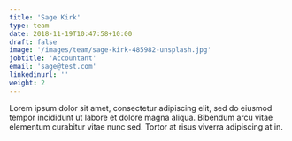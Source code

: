 ```yaml
---
title: 'Sage Kirk'
type: team
date: 2018-11-19T10:47:58+10:00
draft: false
image: '/images/team/sage-kirk-485982-unsplash.jpg'
jobtitle: 'Accountant'
email: 'sage@test.com'
linkedinurl: ''
weight: 2
---
```


Lorem ipsum dolor sit amet, consectetur adipiscing elit, sed do eiusmod tempor incididunt ut labore et dolore magna aliqua. Bibendum arcu vitae elementum curabitur vitae nunc sed. Tortor at risus viverra adipiscing at in.
